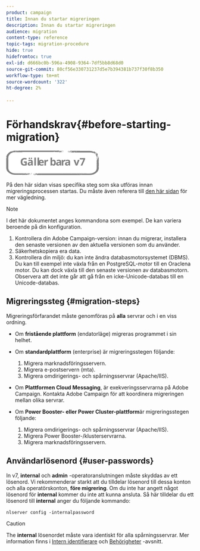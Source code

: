 ```yaml
---
product: campaign
title: Innan du startar migreringen
description: Innan du startar migreringen
audience: migration
content-type: reference
topic-tags: migration-procedure
hide: true
hidefromtoc: true
exl-id: d666bc0b-596a-4908-9364-7df5bb8d68d0
source-git-commit: 80cf56e330731237d5e7b394381b737f30f8b350
workflow-type: tm+mt
source-wordcount: '322'
ht-degree: 2%

---
```


# Förhandskrav{#before-starting-migration}

![](../../assets/v7-only.svg)

På den här sidan visas specifika steg som ska utföras innan migreringsprocessen startas. Du måste även referera till [den här sidan](about-migration.md) för mer vägledning.

>[!NOTE]
>
>I det här dokumentet anges kommandona som exempel. De kan variera beroende på din konfiguration.

1. Kontrollera din Adobe Campaign-version: innan du migrerar, installera den senaste versionen av den aktuella versionen som du använder.
1. Säkerhetskopiera era data.
1. Kontrollera din miljö: du kan inte ändra databasmotorsystemet (DBMS). Du kan till exempel inte växla från en PostgreSQL-motor till en Oraclena motor. Du kan dock växla till den senaste versionen av databasmotorn. Observera att det inte går att gå från en icke-Unicode-databas till en Unicode-databas.

## Migreringssteg {#migration-steps}

Migreringsförfarandet måste genomföras på **alla** servrar och i en viss ordning.

* Om **fristående plattform** (endatorläge) migreras programmet i sin helhet.
* Om **standardplattform** (enterprise) är migreringsstegen följande:

   1. Migrera marknadsföringsservern.
   1. Migrera e-postservern (mta).
   1. Migrera omdirigerings- och spårningsservrar (Apache/IIS).

* Om **Plattformen Cloud Messaging**, är exekveringsservrarna på Adobe Campaign. Kontakta Adobe Campaign för att koordinera migreringen mellan olika servrar.
* Om **Power Booster- eller Power Cluster-plattform**&#x200B;är migreringsstegen följande:

   1. Migrera omdirigerings- och spårningsservrar (Apache/IIS).
   1. Migrera Power Booster-/klusterservrarna.
   1. Migrera marknadsföringsservern.

## Användarlösenord {#user-passwords}

In v7, **internal** och **admin** -operatoranslutningen måste skyddas av ett lösenord. Vi rekommenderar starkt att du tilldelar lösenord till dessa konton och alla operatörskonton, **före migrering**. Om du inte har angett något lösenord för **internal** kommer du inte att kunna ansluta. Så här tilldelar du ett lösenord till **internal** anger du följande kommando:

```
nlserver config -internalpassword
```

>[!CAUTION]
>
>The **internal** lösenordet måste vara identiskt för alla spårningsservrar. Mer information finns i [Intern identifierare](../../installation/using/configuring-campaign-server.md#internal-identifier) och [Behörigheter](../../platform/using/access-management.md) -avsnitt.
